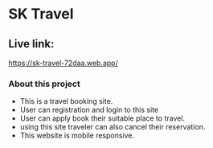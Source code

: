 # SK Travel


## Live link:

https://sk-travel-72daa.web.app/

### About this project

- This is a travel booking site.
- User can registration and login to this site
- User can apply book their suitable place to travel.
- using this site traveler can also cancel their reservation.
- This website is mobile responsive.
